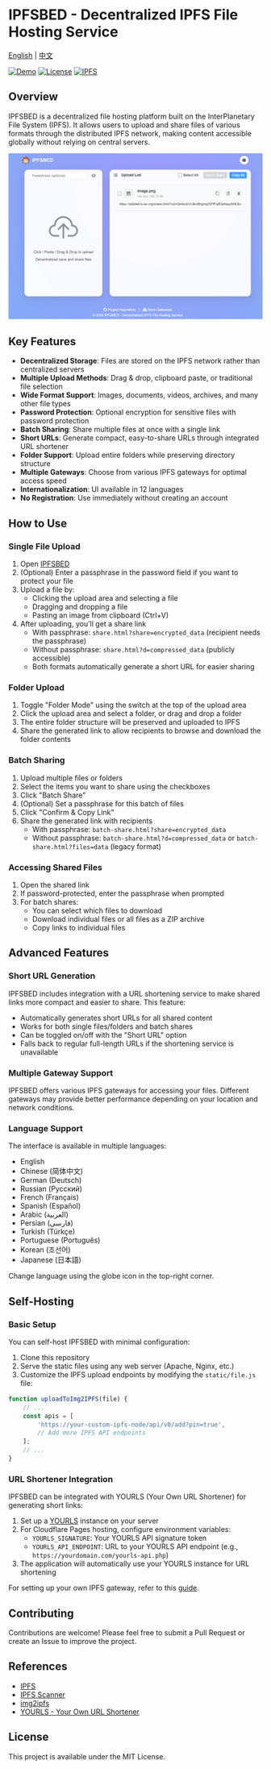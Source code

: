 # IPFSBED - Decentralized IPFS File Hosting Service

[English](README.md) | [中文](README.zh-CN.md)

[![Demo](https://img.shields.io/badge/Demo-Live_Preview-blue)](https://ipfsbed.is-an.org/)
[![License](https://img.shields.io/badge/License-MIT-green.svg)](LICENSE)
[![IPFS](https://img.shields.io/badge/IPFS-Powered-65c2cb.svg)](https://ipfs.io/)

## Overview

IPFSBED is a decentralized file hosting platform built on the InterPlanetary File System (IPFS). It allows users to upload and share files of various formats through the distributed IPFS network, making content accessible globally without relying on central servers.

![IPFSBED Screenshot](img/jt.png)

## Key Features

- **Decentralized Storage**: Files are stored on the IPFS network rather than centralized servers
- **Multiple Upload Methods**: Drag & drop, clipboard paste, or traditional file selection
- **Wide Format Support**: Images, documents, videos, archives, and many other file types
- **Password Protection**: Optional encryption for sensitive files with password protection
- **Batch Sharing**: Share multiple files at once with a single link
- **Short URLs**: Generate compact, easy-to-share URLs through integrated URL shortener
- **Folder Support**: Upload entire folders while preserving directory structure
- **Multiple Gateways**: Choose from various IPFS gateways for optimal access speed
- **Internationalization**: UI available in 12 languages
- **No Registration**: Use immediately without creating an account

## How to Use

### Single File Upload

1. Open [IPFSBED](https://ipfsbed.is-an.org/)
2. (Optional) Enter a passphrase in the password field if you want to protect your file
3. Upload a file by:
   - Clicking the upload area and selecting a file
   - Dragging and dropping a file
   - Pasting an image from clipboard (Ctrl+V)
4. After uploading, you'll get a share link
   - With passphrase: `share.html?share=encrypted_data` (recipient needs the passphrase)
   - Without passphrase: `share.html?d=compressed_data` (publicly accessible)
   - Both formats automatically generate a short URL for easier sharing

### Folder Upload

1. Toggle "Folder Mode" using the switch at the top of the upload area
2. Click the upload area and select a folder, or drag and drop a folder
3. The entire folder structure will be preserved and uploaded to IPFS
4. Share the generated link to allow recipients to browse and download the folder contents

### Batch Sharing

1. Upload multiple files or folders
2. Select the items you want to share using the checkboxes
3. Click "Batch Share"
4. (Optional) Set a passphrase for this batch of files
5. Click "Confirm & Copy Link"
6. Share the generated link with recipients
   - With passphrase: `batch-share.html?share=encrypted_data`
   - Without passphrase: `batch-share.html?d=compressed_data` or `batch-share.html?files=data` (legacy format)

### Accessing Shared Files

1. Open the shared link
2. If password-protected, enter the passphrase when prompted
3. For batch shares:
   - You can select which files to download
   - Download individual files or all files as a ZIP archive
   - Copy links to individual files

## Advanced Features

### Short URL Generation

IPFSBED includes integration with a URL shortening service to make shared links more compact and easier to share. This feature:

- Automatically generates short URLs for all shared content
- Works for both single files/folders and batch shares
- Can be toggled on/off with the "Short URL" option
- Falls back to regular full-length URLs if the shortening service is unavailable

### Multiple Gateway Support

IPFSBED offers various IPFS gateways for accessing your files. Different gateways may provide better performance depending on your location and network conditions.

### Language Support

The interface is available in multiple languages:
- English
- Chinese (简体中文)
- German (Deutsch)
- Russian (Русский)
- French (Français)
- Spanish (Español)
- Arabic (العربية)
- Persian (فارسی)
- Turkish (Türkçe)
- Portuguese (Português)
- Korean (조선어)
- Japanese (日本語)

Change language using the globe icon in the top-right corner.

## Self-Hosting

### Basic Setup

You can self-host IPFSBED with minimal configuration:

1. Clone this repository
2. Serve the static files using any web server (Apache, Nginx, etc.)
3. Customize the IPFS upload endpoints by modifying the `static/file.js` file:

```javascript
function uploadToImg2IPFS(file) {
    // ...
    const apis = [
        'https://your-custom-ipfs-node/api/v0/add?pin=true',
        // Add more IPFS API endpoints
    ];
    // ...
}
```

### URL Shortener Integration

IPFSBED can be integrated with YOURLS (Your Own URL Shortener) for generating short links:

1. Set up a [YOURLS](https://yourls.org/) instance on your server
2. For Cloudflare Pages hosting, configure environment variables:
   - `YOURLS_SIGNATURE`: Your YOURLS API signature token
   - `YOURLS_API_ENDPOINT`: URL to your YOURLS API endpoint (e.g., `https://yourdomain.com/yourls-api.php`)
3. The application will automatically use your YOURLS instance for URL shortening

For setting up your own IPFS gateway, refer to this [guide](https://forum.conflux.fun/t/ipfs/14771).

## Contributing

Contributions are welcome! Please feel free to submit a Pull Request or create an Issue to improve the project.

## References

- [IPFS](https://ipfs.io/)
- [IPFS Scanner](https://ipfsscan.io/)
- [img2ipfs](https://github.com/jialezi/img2ipfs)
- [YOURLS - Your Own URL Shortener](https://yourls.org/)

## License

This project is available under the MIT License.

